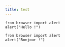 ```yaml
---
title: test
---
```


<!-- Compile with: pandoc markdowntest.md -H headers.html -o markdowntest.html -->

~~~{#ed1 .breditor}
from browser import alert
alert("Hello !")
~~~

~~~{#ed2 .breditor}
from browser import alert
alert("Bonjour !")
~~~

